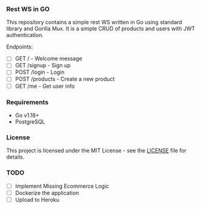 ### Rest WS in GO

This repository contains a simple rest WS written in Go using standard library and Gorilla Mux. 
It is a simple CRUD of products and users with JWT authentication.

Endpoints:

- [ ] GET / - Welcome message
- [ ] GET /signup - Sign up
- [ ] POST /login - Login
- [ ] POST /products - Create a new product
- [ ] GET /me - Get user info

### Requirements

- Go v1.18+
- PostgreSQL 


### License

This project is licensed under the MIT License - see the [LICENSE](LICENSE) file for details.

### TODO

- [ ] Implement Missing Ecommerce Logic
- [ ] Dockerize the application
- [ ] Upload to Heroku
